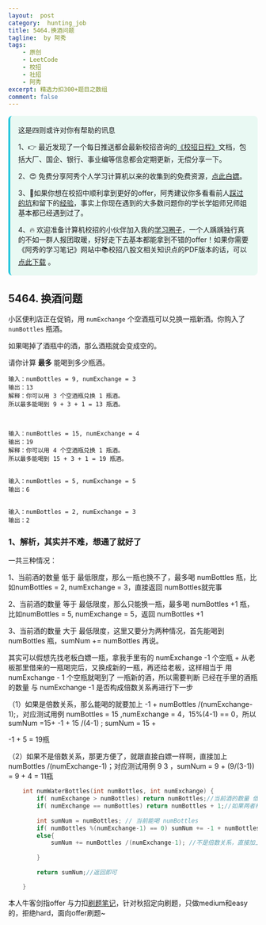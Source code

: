 ```yaml
---
layout:  post
category:  hunting_job
title: 5464.换酒问题
tagline:  by 阿秀
tags:
    - 原创
    - LeetCode
    - 校招
    - 社招
    - 阿秀
excerpt: 精选力扣300+题目之数组
comment: false
---
```




<div style="border-color: #24C6DC;
            background-color: #e9f9f3;         
            margin: 1rem 0;
        padding: .25rem 1rem;
        border-left-width: .3rem;
        border-left-style: solid;
        border-radius: .5rem;
        color: inherit;">
  <p>这是四则或许对你有帮助的讯息</p>
  <p>1、👉 最近发现了一个每日推送都会最新校招咨询的<a style="text-decoration: underline" href="https://flowus.cn/ee50d5eb-3cd5-4f74-880e-95b215dd4ff2" target="_blank">《校招日程》</a>文档，包括大厂、国企、银行、事业编等信息都会定期更新，无偿分享一下。</p>  
  <p>2、😍
    免费分享阿秀个人学习计算机以来的收集到的免费资源，<a style="text-decoration: underline" href="/notes/07-resources/01-free/01-introduce.html" target="_blank">点此白嫖</a>。
  </p>
  <p>3、🚀如果你想在校招中顺利拿到更好的offer，阿秀建议你多看看前人<a style="text-decoration: underline" href="https://www.yuque.com/tuobaaxiu/httmmc/npg1k81zeq4wfpyz" target="_blank">踩过的坑</a>和留下的<a style="text-decoration: underline"  target="_blank" href="https://www.yuque.com/tuobaaxiu/httmmc/gge9ppd0mbu2d3dp">经验</a>，事实上你现在遇到的大多数问题你的学长学姐师兄师姐基本都已经遇到过了。
  </p>
  <p>4、🔥 欢迎准备计算机校招的小伙伴加入我的<a  style="text-decoration: underline" href="https://www.yuque.com/tuobaaxiu/httmmc/xg0otqvc17wfx4u9" target="_blank">学习圈子</a>，一个人踽踽独行真的不如一群人报团取暖，好好走下去基本都能拿到不错的offer！如果你需要《阿秀的学习笔记》网站中📚︎校招八股文相关知识点的PDF版本的话，可以<a style="text-decoration: underline" href="/notes/08-other/02-question.html#_5、如何下载阿秀的学习笔记内容pdf版本" target="_blank">点此下载</a> 。</p>   </div>




<p id="换酒问题"></p>


## 5464. 换酒问题

小区便利店正在促销，用 `numExchange` 个空酒瓶可以兑换一瓶新酒。你购入了 `numBottles` 瓶酒。

如果喝掉了酒瓶中的酒，那么酒瓶就会变成空的。

请你计算 **最多** 能喝到多少瓶酒。

```
输入：numBottles = 9, numExchange = 3
输出：13
解释：你可以用 3 个空酒瓶兑换 1 瓶酒。
所以最多能喝到 9 + 3 + 1 = 13 瓶酒。



输入：numBottles = 15, numExchange = 4
输出：19
解释：你可以用 4 个空酒瓶兑换 1 瓶酒。
所以最多能喝到 15 + 3 + 1 = 19 瓶酒。


输入：numBottles = 5, numExchange = 5
输出：6


输入：numBottles = 2, numExchange = 3
输出：2
```

### 1、解析，其实并不难，想通了就好了

一共三种情况：

1、当前酒的数量 低于 最低限度，那么一瓶也换不了，最多喝 numBottles 瓶，比如numBottles = 2, numExchange = 3，直接返回 numBottles就完事

2、当前酒的数量 等于 最低限度，那么只能换一瓶，最多喝 numBottles  +1 瓶，比如numBottles = 5, numExchange = 5，返回 numBottles +1 



3、当前酒的数量 大于 最低限度，这里又要分为两种情况，首先能喝到numBottles 瓶，sumNum  += numBottles 再说。

其实可以假想先找老板白嫖一瓶，拿我手里有的 numExchange -1 个空瓶 + 从老板那里借来的一瓶喝完后，又换成新的一瓶，再还给老板，这样相当于 用 numExchange - 1 个空瓶就喝到了 一瓶新的酒，所以需要判断 已经在手里的酒瓶的数量 与 numExchange -1 是否构成倍数关系再进行下一步

（1）如果是倍数关系，那么能喝的就要加上 -1  + numBottles /(numExchange-1);，对应测试用例 numBottles = 15 ,numExchange =  4，15%(4-1) == 0，所以  sumNum =15+ -1 + 15 /(4-1) ; sumNum = 15 + 

-1 + 5 = 19瓶

（2）如果不是倍数关系，那更方便了，就跟直接白嫖一样啊，直接加上  numBottles /(numExchange-1)；对应测试用例  9  3 ，sumNum = 9 + (9/(3-1)) = 9 + 4 = 11瓶

~~~cpp
    int numWaterBottles(int numBottles, int numExchange) {
        if( numExchange > numBottles) return numBottles;//当前酒的数量 低于 最低限度，一瓶也换不了，最多喝 numBottles 瓶
        if( numExchange == numBottles) return numBottles + 1;//如果两者相同，只能拿喝完的 空瓶 换一瓶，直接加上 1 就完事
        
        int sumNum = numBottles; // 当前能喝 numBottles
        if( numBottles %(numExchange-1) == 0) sumNum += -1 + numBottles /(numExchange-1);//其实可以假想先找老板白嫖一瓶，拿我手里有的 numExchange -1 个空瓶 + 从老板那里借来的一瓶喝完后，又换成新的一瓶，再还给老板，这样相当于 用 numExchange - 1 个空瓶就喝到了 一瓶新的酒，所以需要判断 拿到手的酒的数量 与 numExchange -1 是否是倍数关系，如果是，那么能喝的就要加上 -1，对应测试用例15  4  
        else{
            sumNum += numBottles /(numExchange-1); //不是倍数关系，直接加上就完事  对应测试用例  9  3 
            
        }
        
        return sumNum;//返回即可

    }
~~~

 本人牛客剑指offer 与力扣[刷题笔记](https://github.com/forthespada/LeetCode)，针对秋招定向刷题，只做medium和easy的，拒绝hard，面向offer刷题~ 
